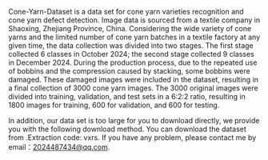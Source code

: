 Cone-Yarn-Dataset is a data set for cone yarn varieties recognition and cone yarn defect detection. Image data is sourced from a textile company in Shaoxing, Zhejiang Province, China. Considering the wide variety of cone yarns and the limited number of cone yarn batches in a textile factory at any given time, the data collection was divided into two stages. The first stage collected 6 classes in October 2024; the second stage collected 9 classes in December 2024. During the production process, due to the repeated use of bobbins and the compression caused by stacking, some bobbins were damaged. These damaged images were included in the dataset, resulting in a final collection of 3000 cone yarn images. The 3000 original images were divided into training, validation, and test sets in a 6:2:2 ratio, resulting in 1800 images for training, 600 for validation, and 600 for testing.

In addition, our data set is too large for you to download directly, we provide you with the following download method.
You can download the dataset from  .Extraction code: vxrs.
If you have any problem, please contact me by email：2024487434@qq.com.
